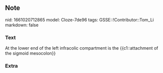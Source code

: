 ## Note
nid: 1661020712865
model: Cloze-7de96
tags: GSSE::!Contributor::Tom_Li
markdown: false

### Text
<div>
  At the lower end of the left infracolic compartment is the
  {{c1::attachment of the sigmoid mesocolon}}
</div>

### Extra

